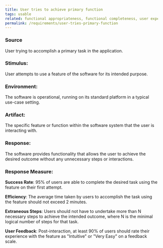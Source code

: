 ```yaml
---
title: User tries to achieve primary function
tags: usable
related: functional appropriateness, functional completeness, user experience, appropriateness recognizability 
permalink: /requirements/user-tries-primary-function
---
```


<div class="quality-requirement" markdown="1">

### Source 
User trying to accomplish a primary task in the application.

### Stimulus: 
User attempts to use a feature of the software for its intended purpose.

### Environment: 
The software is operational, running on its standard platform in a typical use-case setting.

### Artifact: 
The specific feature or function within the software system that the user is interacting with.

### Response: 
The software provides functionality that allows the user to achieve the desired outcome without any unnecessary steps or interactions.

### Response Measure:

**Success Rate**: 95% of users are able to complete the desired task using the feature on their first attempt.

**Efficiency**: The average time taken by users to accomplish the task using the feature should not exceed 2 minutes.

**Extraneous Steps**: Users should not have to undertake more than N necessary steps to achieve the intended outcome, where N is the minimal logical number of steps for that task.

**User Feedback**: Post-interaction, at least 90% of users should rate their experience with the feature as "Intuitive" or "Very Easy" on a feedback scale.

</div><br>




